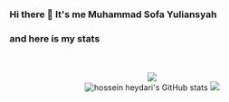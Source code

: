 ### Hi there 👋 It's me Muhammad Sofa Yuliansyah

### and here is my stats
<p align="center"><br /><br />
  <img src="https://github-readme-stats.vercel.app/api/top-langs/?username=Muhammad-sofa&layout=compact&theme=chartreuse-dark&langs_count=12"/><br />
  <img src="https://github-readme-stats.vercel.app/api?username=Muhammad-sofa&show_icons=true&include_all_commits=true&theme=chartreuse-dark" alt="hossein heydari's GitHub stats" />
  <img src="https://github-readme-streak-stats.herokuapp.com/?user=Muhammad-sofa&theme=chartreuse-dark"/>
</p>

<!--
**Muhammad-sofa/Muhammad-sofa** is a ✨ _special_ ✨ repository because its `README.md` (this file) appears on your GitHub profile.

Here are some ideas to get you started:

- 🔭 I’m currently working on ...
- 🌱 I’m currently learning ...
- 👯 I’m looking to collaborate on ...
- 🤔 I’m looking for help with ...
- 💬 Ask me about ...
- 📫 How to reach me: ...
- 😄 Pronouns: ...
- ⚡ Fun fact: ...
-->

